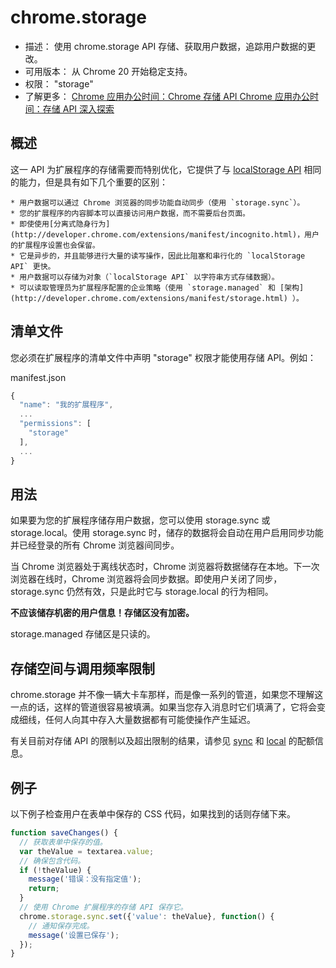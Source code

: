# chrome.storage

* 描述：	使用 chrome.storage API 存储、获取用户数据，追踪用户数据的更改。 
* 可用版本：	从 Chrome 20 开始稳定支持。 
* 权限：	"storage" 
* 了解更多：	[Chrome 应用办公时间：Chrome 存储 API ](https://developers.google.com/live/shows/7320022/) 
	[Chrome 应用办公时间：存储 API 深入探索](https://developers.google.com/live/shows/7320022-1/)


## 概述

这一 API 为扩展程序的存储需要而特别优化，它提供了与 [localStorage API](https://developer.mozilla.org/en/DOM/Storage#localStorage) 相同的能力，但是具有如下几个重要的区别：

	* 用户数据可以通过 Chrome 浏览器的同步功能自动同步（使用 `storage.sync`）。
	* 您的扩展程序的内容脚本可以直接访问用户数据，而不需要后台页面。
	* 即使使用[分离式隐身行为](http://developer.chrome.com/extensions/manifest/incognito.html)，用户的扩展程序设置也会保留。
	* 它是异步的，并且能够进行大量的读写操作，因此比阻塞和串行化的 `localStorage API` 更快。
	* 用户数据可以存储为对象（`localStorage API` 以字符串方式存储数据）。
	* 可以读取管理员为扩展程序配置的企业策略（使用 `storage.managed` 和 [架构](http://developer.chrome.com/extensions/manifest/storage.html) ）。

## 清单文件

您必须在扩展程序的清单文件中声明 "storage" 权限才能使用存储 API。例如：

manifest.json

```js
{
  "name": "我的扩展程序",
  ...
  "permissions": [
    "storage"
  ],
  ...
}
```

## 用法

如果要为您的扩展程序储存用户数据，您可以使用 storage.sync 或 storage.local。使用 storage.sync 时，储存的数据将会自动在用户启用同步功能并已经登录的所有 Chrome 浏览器间同步。

当 Chrome 浏览器处于离线状态时，Chrome 浏览器将数据储存在本地。下一次浏览器在线时，Chrome 浏览器将会同步数据。即使用户关闭了同步，storage.sync 仍然有效，只是此时它与 storage.local 的行为相同。

**不应该储存机密的用户信息！存储区没有加密。**

storage.managed 存储区是只读的。

## 存储空间与调用频率限制

chrome.storage 并不像一辆大卡车那样，而是像一系列的管道，如果您不理解这一点的话，这样的管道很容易被填满。如果当您存入消息时它们填满了，它将会变成细线，任何人向其中存入大量数据都有可能使操作产生延迟。

有关目前对存储 API 的限制以及超出限制的结果，请参见 [sync](http://developer.chrome.com/extensions/storage.html#sync-properties) 和 [local](http://developer.chrome.com/extensions/storage.html#local-properties) 的配额信息。

## 例子

以下例子检查用户在表单中保存的 CSS 代码，如果找到的话则存储下来。

```js
function saveChanges() {
  // 获取表单中保存的值。
  var theValue = textarea.value;
  // 确保包含代码。
  if (!theValue) {
    message('错误：没有指定值');
    return;
  }
  // 使用 Chrome 扩展程序的存储 API 保存它。
  chrome.storage.sync.set({'value': theValue}, function() {
    // 通知保存完成。
    message('设置已保存');
  });
}
```

